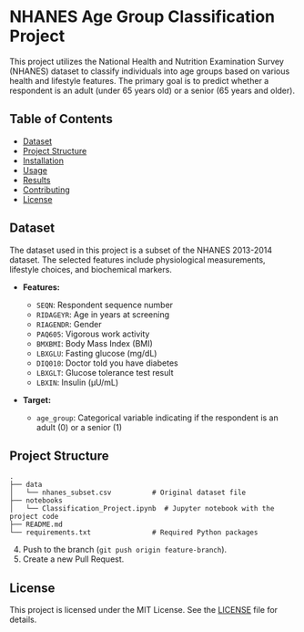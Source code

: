 # NHANES Age Group Classification Project

This project utilizes the National Health and Nutrition Examination Survey (NHANES) dataset to classify individuals into age groups based on various health and lifestyle features. The primary goal is to predict whether a respondent is an adult (under 65 years old) or a senior (65 years and older).

## Table of Contents

- [Dataset](#dataset)
- [Project Structure](#project-structure)
- [Installation](#installation)
- [Usage](#usage)
- [Results](#results)
- [Contributing](#contributing)
- [License](#license)

## Dataset

The dataset used in this project is a subset of the NHANES 2013-2014 dataset. The selected features include physiological measurements, lifestyle choices, and biochemical markers.

- **Features:**
  - `SEQN`: Respondent sequence number
  - `RIDAGEYR`: Age in years at screening
  - `RIAGENDR`: Gender
  - `PAQ605`: Vigorous work activity
  - `BMXBMI`: Body Mass Index (BMI)
  - `LBXGLU`: Fasting glucose (mg/dL)
  - `DIQ010`: Doctor told you have diabetes
  - `LBXGLT`: Glucose tolerance test result
  - `LBXIN`: Insulin (µU/mL)

- **Target:**
  - `age_group`: Categorical variable indicating if the respondent is an adult (0) or a senior (1)

## Project Structure

```
.
├── data
│   └── nhanes_subset.csv          # Original dataset file
├── notebooks
│   └── Classification_Project.ipynb  # Jupyter notebook with the project code
├── README.md
└── requirements.txt               # Required Python packages
```
4. Push to the branch (`git push origin feature-branch`).
5. Create a new Pull Request.

## License

This project is licensed under the MIT License. See the [LICENSE](LICENSE) file for details.
